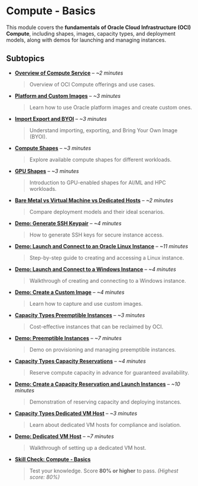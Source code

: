 # Compute - Basics

This module covers the **fundamentals of Oracle Cloud Infrastructure (OCI) Compute**, including shapes, images, capacity types, and deployment models, along with demos for launching and managing instances.  

## Subtopics

- [**Overview of Compute Service**](Overview-of-Compute-Service.md) – *~2 minutes*  
  > Overview of OCI Compute offerings and use cases.  

- [**Platform and Custom Images**](Platform-and-Custom-Images.md) – *~3 minutes*  
  > Learn how to use Oracle platform images and create custom ones.  

- [**Import Export and BYOI**](Import-Export-and-BYOI.md) – *~3 minutes*  
  > Understand importing, exporting, and Bring Your Own Image (BYOI).  

- [**Compute Shapes**](Compute-Shapes.md) – *~3 minutes*  
  > Explore available compute shapes for different workloads.  

- [**GPU Shapes**](GPU-Shapes.md) – *~3 minutes*  
  > Introduction to GPU-enabled shapes for AI/ML and HPC workloads.  

- [**Bare Metal vs Virtual Machine vs Dedicated Hosts**](BM-vs-VM-vs-DH.md) – *~2 minutes*  
  > Compare deployment models and their ideal scenarios.  

- [**Demo: Generate SSH Keypair**](Demo-Generate-SSH-Keypair.md) – *~4 minutes*  
  > How to generate SSH keys for secure instance access.  

- [**Demo: Launch and Connect to an Oracle Linux Instance**](Demo-Launch-and-Connect-to-an-Oracle-Linux-Instance.md) – *~11 minutes*  
  > Step-by-step guide to creating and accessing a Linux instance.  

- [**Demo: Launch and Connect to a Windows Instance**](Demo-Launch-and-Connect-to-a-Windows-Instance.md) – *~4 minutes*  
  > Walkthrough of creating and connecting to a Windows instance.  

- [**Demo: Create a Custom Image**](Demo-Create-a-Custom-Image.md) – *~4 minutes*  
  > Learn how to capture and use custom images.  

- [**Capacity Types Preemptible Instances**](Capacity-Types-Preemptible-Instances.md) – *~3 minutes*  
  > Cost-effective instances that can be reclaimed by OCI.  

- [**Demo: Preemptible Instances**](Demo-Preemptible-Instances.md) – *~7 minutes*  
  > Demo on provisioning and managing preemptible instances.  

- [**Capacity Types Capacity Reservations**](Capacity-Types-Capacity-Reservations.md) – *~4 minutes*  
  > Reserve compute capacity in advance for guaranteed availability.  

- [**Demo: Create a Capacity Reservation and Launch Instances**](Demo-Create-a-Capacity-Reservation-and-Launch-Instances.md) – *~10 minutes*  
  > Demonstration of reserving capacity and deploying instances.  

- [**Capacity Types Dedicated VM Host**](Capacity-Types-Dedicated-VM-Host.md) – *~3 minutes*  
  > Learn about dedicated VM hosts for compliance and isolation.  

- [**Demo: Dedicated VM Host**](Demo-Dedicated-VM-Host.md) – *~7 minutes*  
  > Walkthrough of setting up a dedicated VM host.  

- [**Skill Check: Compute - Basics**](Skill-Check-Compute-Basics.md)  
  > Test your knowledge. Score **80% or higher** to pass. *(Highest score: 80%)*  
